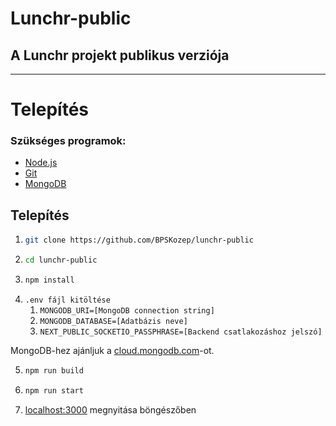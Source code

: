 # Lunchr-public

## A Lunchr projekt publikus verziója

---

# Telepítés

### Szükséges programok:
- [Node.js](https://nodejs.org/en/)
- [Git](https://git-scm.com/)
- [MongoDB](https://www.mongodb.com/)

## Telepítés

1. ```sh
   git clone https://github.com/BPSKozep/lunchr-public
   ```
2. ```sh
   cd lunchr-public
   ```
3. ```sh
   npm install
   ```
4. `.env fájl kitöltése`
    1. `MONGODB_URI=[MongoDB connection string]`
    2. `MONGODB_DATABASE=[Adatbázis neve]`
    3. `NEXT_PUBLIC_SOCKETIO_PASSPHRASE=[Backend csatlakozáshoz jelszó]`

MongoDB-hez ajánljuk a [cloud.mongodb.com](https://cloud.mongodb.com/)-ot.

5. ```sh
   npm run build
   ```
6. ```sh
   npm run start
   ```
7. [localhost:3000](http://localhost:3000) megnyitása böngészőben